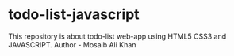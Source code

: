 # todo-list-javascript
This repository is about todo-list web-app using HTML5 CSS3 and JAVASCRIPT.
Author - Mosaib Ali Khan
